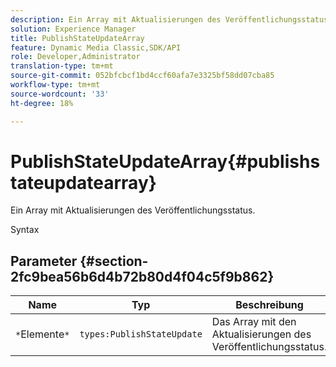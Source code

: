 ```yaml
---
description: Ein Array mit Aktualisierungen des Veröffentlichungsstatus.
solution: Experience Manager
title: PublishStateUpdateArray
feature: Dynamic Media Classic,SDK/API
role: Developer,Administrator
translation-type: tm+mt
source-git-commit: 052bfcbcf1bd4ccf60afa7e3325bf58dd07cba85
workflow-type: tm+mt
source-wordcount: '33'
ht-degree: 18%

---
```



# PublishStateUpdateArray{#publishstateupdatearray}

Ein Array mit Aktualisierungen des Veröffentlichungsstatus.

Syntax

## Parameter {#section-2fc9bea56b6d4b72b80d4f04c5f9b862}

| Name | Typ | Beschreibung |
|---|---|---|
| `*`Elemente`*` | `types:PublishStateUpdate` | Das Array mit den Aktualisierungen des Veröffentlichungsstatus. |

